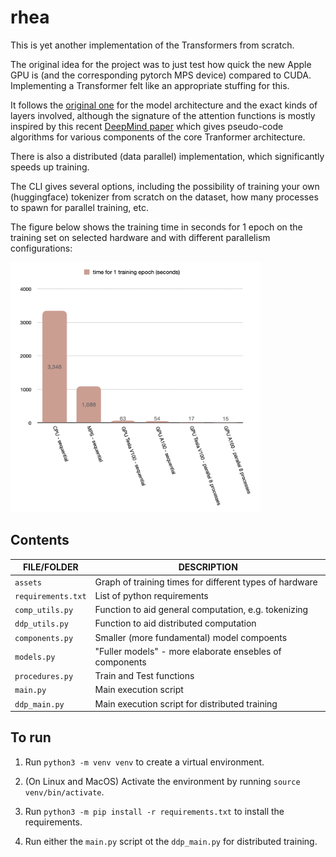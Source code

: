 # rhea

This is yet another implementation of the Transformers from scratch. 

The original idea for the project was to just test how quick the new Apple GPU is (and the corresponding pytorch MPS device) compared to CUDA. Implementing a Transformer felt like an appropriate stuffing for this.

It follows the [original one](https://arxiv.org/pdf/1706.03762.pdf) for the model architecture and the exact kinds of layers involved,
although the signature of the attention functions is mostly inspired by this recent [DeepMind paper](https://arxiv.org/pdf/2207.09238.pdf) which gives pseudo-code algorithms for various components of the core Tranformer architecture.

There is also a distributed (data parallel) implementation, which significantly speeds up training. 

The CLI gives several options, including the possibility of training your own (huggingface) tokenizer from scratch on the dataset, how many processes to spawn for parallel training, etc.

The figure below shows the training time in seconds for 1 epoch on the training set on selected hardware and with different parallelism configurations:

<img src="assets/gpu_mps_results.png" alt="drawing" width="400" height="400"/>


## Contents

|     FILE/FOLDER       |   DESCRIPTION                                            |
|-----------------------|----------------------------------------------------------|
|   `assets`            |  Graph of training times for different types of hardware |
|   `requirements.txt`  |  List of python requirements                             |
|   `comp_utils.py`     |  Function to aid general computation, e.g. tokenizing    |
|   `ddp_utils.py`      |  Function to aid distributed computation                 |
|   `components.py`     |  Smaller (more fundamental) model compoents              |
|   `models.py`         |  "Fuller models" - more elaborate ensebles of components |
|   `procedures.py`     |  Train and Test functions                                |
|   `main.py`           |  Main execution script                                   |
|   `ddp_main.py`       |  Main execution script for distributed training          |



## To run

1. Run `python3 -m venv venv` to create a virtual environment.

2. (On Linux and MacOS) Activate the environment by running `source venv/bin/activate`.

3. Run `python3 -m pip install -r requirements.txt` to install the requirements.

4. Run either the `main.py` script ot the `ddp_main.py` for distributed training.